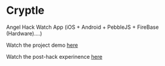 # Cryptle
Angel Hack Watch App (iOS + Android + PebbleJS + FireBase (Hardware)....)

Watch the project demo [here](https://www.youtube.com/watch?v=7eeC4e8CDnc&list=PLrDfCJIpOFYs7k4ibcYyrMyfqjwQ1oBxZ)

Watch the post-hack experinence [here](https://www.youtube.com/watch?v=5SiQmqISlhI)


